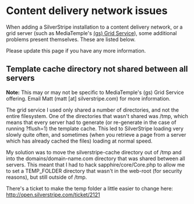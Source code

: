 # Content delivery network issues

When adding a SilverStripe installation to a content delivery network, or a grid server (such as MediaTemple's [(gs)
Grid Service](http://mediatemple.net/webhosting/gs/)), some additional problems present themselves. These are listed
below.

Please update this page if you have any more information.

## Template cache directory not shared between all servers

**Note:** This may or may not be specific to MediaTemple's (gs) Grid Service offering. Email Matt (matt [at]
silverstripe.com) for more information.

The grid service I used only shared a number of directories, and not the entire filesystem. One of the directories that
wasn't shared was /tmp, which means that every server had to generate (or re-generate in the case of running ?flush=1)
the template cache. This led to SilverStripe loading very slowly quite often, and sometimes (when you retrieve a page
from a server which has already cached the files) loading at normal speed.

My solution was to move the silverstripe-cache directory out of /tmp and into the domains/domain-name.com directory that
was shared between all servers. This meant that I had to hack sapphire/core/Core.php to allow me to set a TEMP_FOLDER
directory that wasn't in the web-root (for security reasons), but still outside of /tmp.

There's a ticket to make the temp folder a little easier to change here: http://open.silverstripe.com/ticket/2121
